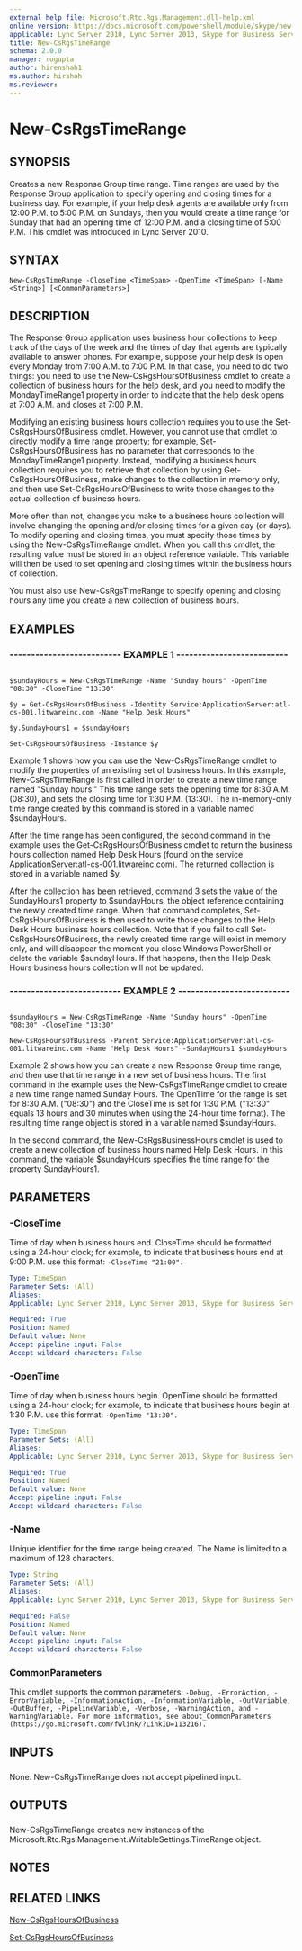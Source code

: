 ```yaml
---
external help file: Microsoft.Rtc.Rgs.Management.dll-help.xml
online version: https://docs.microsoft.com/powershell/module/skype/new-csrgstimerange
applicable: Lync Server 2010, Lync Server 2013, Skype for Business Server 2015, Skype for Business Server 2019
title: New-CsRgsTimeRange
schema: 2.0.0
manager: rogupta
author: hirenshah1
ms.author: hirshah
ms.reviewer:
---
```


# New-CsRgsTimeRange

## SYNOPSIS

Creates a new Response Group time range.
Time ranges are used by the Response Group application to specify opening and closing times for a business day.
For example, if your help desk agents are available only from 12:00 P.M.
to 5:00 P.M.
on Sundays, then you would create a time range for Sunday that had an opening time of 12:00 P.M.
and a closing time of 5:00 P.M.
This cmdlet was introduced in Lync Server 2010.



## SYNTAX

```
New-CsRgsTimeRange -CloseTime <TimeSpan> -OpenTime <TimeSpan> [-Name <String>] [<CommonParameters>]
```

## DESCRIPTION

The Response Group application uses business hour collections to keep track of the days of the week and the times of day that agents are typically available to answer phones.
For example, suppose your help desk is open every Monday from 7:00 A.M.
to 7:00 P.M.
In that case, you need to do two things: you need to use the New-CsRgsHoursOfBusiness cmdlet to create a collection of business hours for the help desk, and you need to modify the MondayTimeRange1 property in order to indicate that the help desk opens at 7:00 A.M.
and closes at 7:00 P.M.

Modifying an existing business hours collection requires you to use the Set-CsRgsHoursOfBusiness cmdlet.
However, you cannot use that cmdlet to directly modify a time range property; for example, Set-CsRgsHoursOfBusiness has no parameter that corresponds to the MondayTimeRange1 property.
Instead, modifying a business hours collection requires you to retrieve that collection by using Get-CsRgsHoursOfBusiness, make changes to the collection in memory only, and then use Set-CsRgsHoursOfBusiness to write those changes to the actual collection of business hours.

More often than not, changes you make to a business hours collection will involve changing the opening and/or closing times for a given day (or days).
To modify opening and closing times, you must specify those times by using the New-CsRgsTimeRange cmdlet.
When you call this cmdlet, the resulting value must be stored in an object reference variable.
This variable will then be used to set opening and closing times within the business hours of collection.

You must also use New-CsRgsTimeRange to specify opening and closing hours any time you create a new collection of business hours.



## EXAMPLES

### -------------------------- EXAMPLE 1 -------------------------- 
```

$sundayHours = New-CsRgsTimeRange -Name "Sunday hours" -OpenTime "08:30" -CloseTime "13:30"

$y = Get-CsRgsHoursOfBusiness -Identity Service:ApplicationServer:atl-cs-001.litwareinc.com -Name "Help Desk Hours"

$y.SundayHours1 = $sundayHours

Set-CsRgsHoursOfBusiness -Instance $y
```

Example 1 shows how you can use the New-CsRgsTimeRange cmdlet to modify the properties of an existing set of business hours.
In this example, New-CsRgsTimeRange is first called in order to create a new time range named "Sunday hours." This time range sets the opening time for 8:30 A.M.
(08:30), and sets the closing time for 1:30 P.M.
(13:30).
The in-memory-only time range created by this command is stored in a variable named $sundayHours.

After the time range has been configured, the second command in the example uses the Get-CsRgsHoursOfBusiness cmdlet to return the business hours collection named Help Desk Hours (found on the service ApplicationServer:atl-cs-001.litwareinc.com).
The returned collection is stored in a variable named $y.

After the collection has been retrieved, command 3 sets the value of the SundayHours1 property to $sundayHours, the object reference containing the newly created time range.
When that command completes, Set-CsRgsHoursOfBusiness is then used to write those changes to the Help Desk Hours business hours collection.
Note that if you fail to call Set-CsRgsHoursOfBusiness, the newly created time range will exist in memory only, and will disappear the moment you close Windows PowerShell or delete the variable $sundayHours.
If that happens, then the Help Desk Hours business hours collection will not be updated.


### -------------------------- EXAMPLE 2 -------------------------- 
```

$sundayHours = New-CsRgsTimeRange -Name "Sunday hours" -OpenTime "08:30" -CloseTime "13:30"

New-CsRgsHoursOfBusiness -Parent Service:ApplicationServer:atl-cs-001.litwareinc.com -Name "Help Desk Hours" -SundayHours1 $sundayHours
```

Example 2 shows how you can create a new Response Group time range, and then use that time range in a new set of business hours.
The first command in the example uses the New-CsRgsTimeRange cmdlet to create a new time range named Sunday Hours.
The OpenTime for the range is set for 8:30 A.M.
("08:30") and the CloseTime is set for 1:30 P.M.
("13:30" equals 13 hours and 30 minutes when using the 24-hour time format).
The resulting time range object is stored in a variable named $sundayHours.

In the second command, the New-CsRgsBusinessHours cmdlet is used to create a new collection of business hours named Help Desk Hours.
In this command, the variable $sundayHours specifies the time range for the property SundayHours1.


## PARAMETERS

### -CloseTime
Time of day when business hours end.
CloseTime should be formatted using a 24-hour clock; for example, to indicate that business hours end at 9:00 P.M.
use this format: `-CloseTime "21:00".`

```yaml
Type: TimeSpan
Parameter Sets: (All)
Aliases: 
Applicable: Lync Server 2010, Lync Server 2013, Skype for Business Server 2015, Skype for Business Server 2019

Required: True
Position: Named
Default value: None
Accept pipeline input: False
Accept wildcard characters: False
```

### -OpenTime
Time of day when business hours begin.
OpenTime should be formatted using a 24-hour clock; for example, to indicate that business hours begin at 1:30 P.M.
use this format: `-OpenTime "13:30".`

```yaml
Type: TimeSpan
Parameter Sets: (All)
Aliases: 
Applicable: Lync Server 2010, Lync Server 2013, Skype for Business Server 2015, Skype for Business Server 2019

Required: True
Position: Named
Default value: None
Accept pipeline input: False
Accept wildcard characters: False
```

### -Name
Unique identifier for the time range being created.
The Name is limited to a maximum of 128 characters.

```yaml
Type: String
Parameter Sets: (All)
Aliases: 
Applicable: Lync Server 2010, Lync Server 2013, Skype for Business Server 2015, Skype for Business Server 2019

Required: False
Position: Named
Default value: None
Accept pipeline input: False
Accept wildcard characters: False
```

### CommonParameters
This cmdlet supports the common parameters: `-Debug, -ErrorAction, -ErrorVariable, -InformationAction, -InformationVariable, -OutVariable, -OutBuffer, -PipelineVariable, -Verbose, -WarningAction, and -WarningVariable. For more information, see about_CommonParameters (https://go.microsoft.com/fwlink/?LinkID=113216).`

## INPUTS

###  
None.
New-CsRgsTimeRange does not accept pipelined input.

## OUTPUTS

###  
New-CsRgsTimeRange creates new instances of the Microsoft.Rtc.Rgs.Management.WritableSettings.TimeRange object.

## NOTES

## RELATED LINKS

[New-CsRgsHoursOfBusiness](New-CsRgsHoursOfBusiness.md)

[Set-CsRgsHoursOfBusiness](Set-CsRgsHoursOfBusiness.md)

